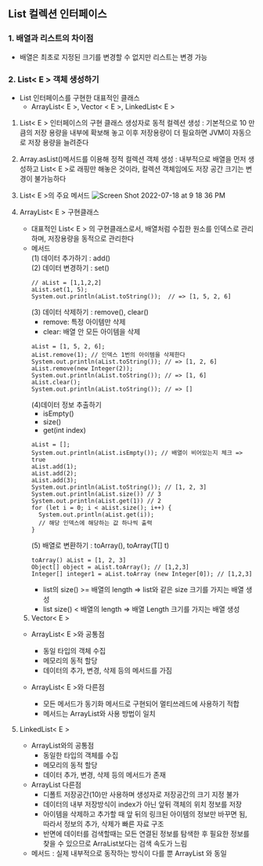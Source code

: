 ## List<E> 컬렉션 인터페이스

### 1. 배열과 리스트의 차이점

- 배열은 최초로 지정된 크기를 변경할 수 없지만 리스트는 변경 가능

### 2. List< E > 객체 생성하기

- List 인터페이스를 구현한 대표적인 클래스
  - ArrayList< E >, Vector < E >, LinkedList< E >

1. List< E > 인터페이스의 구현 클래스 생성자로 동적 컬렉션 생성
   : 기본적으로 10 만큼의 저장 용량을 내부에 확보해 놓고 이후 저장용량이 더 필요하면 JVM이 자동으로 저장 용량을 늘려준다
2. Array.asList()메서드를 이용해 정적 컬렉션 객체 생성
   : 내부적으로 배열을 먼저 생성하고 List< E >로 래핑만 해놓은 것이라, 컬렉션 객체임에도 저장 공간 크기는 변경이 불가능하다

3. List< E >의 주요 메서드
   ![Screen Shot 2022-07-18 at 9 18 36 PM](https://user-images.githubusercontent.com/34419390/179609902-df265943-0680-405b-87ce-fffc019929bb.png)

4. ArrayList< E > 구현클래스

   - 대표적인 List< E > 의 구현클래스로서, 배열처럼 수집한 원소를 인덱스로 관리하며, 저장용량을 동적으로 관리한다
   - 메서드 <br>
     (1) 데이터 추가하기 : add() <br>
     (2) 데이터 변경하기 : set()
     ```
     // aList = [1,1,2,2]
     aList.set(1, 5);
     System.out.println(aList.toString());  // => [1, 5, 2, 6]
     ```
     (3) 데이터 삭제하기 : remove(), clear()
     - remove: 특정 아이템만 삭제
     - clear: 배열 안 모든 아이템을 삭제
     ```
     aList = [1, 5, 2, 6];
     aList.remove(1); // 인덱스 1번의 아이템을 삭제한다
     System.out.println(aList.toString()); // => [1, 2, 6]
     aList.remove(new Integer(2));
     System.out.println(aList.toString()); // => [1, 6]
     aList.clear();
     System.out.println(aList.toString()); // => []
     ```
     (4)데이터 정보 추출하기
     - isEmpty()
     - size()
     - get(int index)
     ```
     aList = [];
     System.out.println(aList.isEmpty()); // 배열이 비어있는지 체크 => true
     aList.add(1);
     aList.add(2);
     aList.add(3);
     System.out.println(aList.toString()); // [1, 2, 3]
     System.out.println(aList.size()) // 3
     System.out.println(aList.get(1)) // 2
     for (let i = 0; i < aList.size(); i++) {
       System.out.println(aList.get(i));
       // 해당 인덱스에 해당하는 값 하나씩 출력
     }
     ```
     (5) 배열로 변환하기 : toArray(), toArray(T[] t)
     ```
     toArray() aList = [1, 2, 3]
     Object[] object = aList.toArray(); // [1,2,3]
     Integer[] integer1 = aList.toArray (new Integer[0]); // [1,2,3]
     ```
     - list의 size() >= 배열의 length => list와 같은 size 크기를 가지는 배열 생성
     - list size() < 배열의 length => 배열 Length 크기를 가지는 배열 생성

   5. Vector< E >

   - ArrayList< E >와 공통점

     - 동일 타입의 객체 수집
     - 메모리의 동적 할당
     - 데이터의 추가, 변경, 삭제 등의 메서드를 가짐

   - ArrayList< E >와 다른점
     - 모든 메서드가 동기화 메서드로 구현되어 멀티쓰레드에 사용하기 적합
     - 메서드는 ArrayList와 사용 방법이 일치

5. LinkedList< E >
   - ArrayList와의 공통점
     - 동일한 타입의 객체를 수집
     - 메모리의 동적 할당
     - 데이터 추가, 변경, 삭제 등의 메서드가 존재
   - ArrayList 다른점
     - 디폴트 저장공간(10)만 사용하며 생성자로 저장공간의 크기 지정 불가
     - 데이터의 내부 저장방식이 index가 아닌 앞뒤 객체의 위치 정보를 저장
     - 아이템을 삭제하고 추가할 때 앞 뒤의 링크된 아이템의 정보만 바꾸면 됨, 따라서 정보의 추가, 삭제가 빠른 자료 구조
     - 반면에 데이터를 검색할때는 모든 연결된 정보를 탐색한 후 필요한 정보를 찾을 수 있으므로 ArraList보다는 검색 속도가 느림
   - 메서드 : 실제 내부적으로 동작하는 방식이 다를 뿐 ArrayList 와 동일
